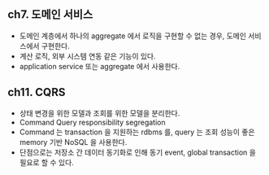 ## ch7. 도메인 서비스
- 도메인 계층에서 하나의 aggregate 에서 로직을 구현할 수 없는 경우, 도메인 서비스에서 구현한다.
- 계산 로직, 외부 시스템 연동 같은 기능이 있다.
- application service 또는 aggregate 에서 사용한다.

## ch11. CQRS
- 상태 변경을 위한 모델과 조회를 위한 모델을 분리한다.
- Command Query responsibility segregation
- Command 는 transaction 을 지원하는 rdbms 를, query 는 조회 성능이 좋은 memory 기반 NoSQL 을 사용한다.
- 단점으로는 저장소 간 데이터 동기화로 인해 동기 event, global transaction 을 필요로 할 수 있다.
